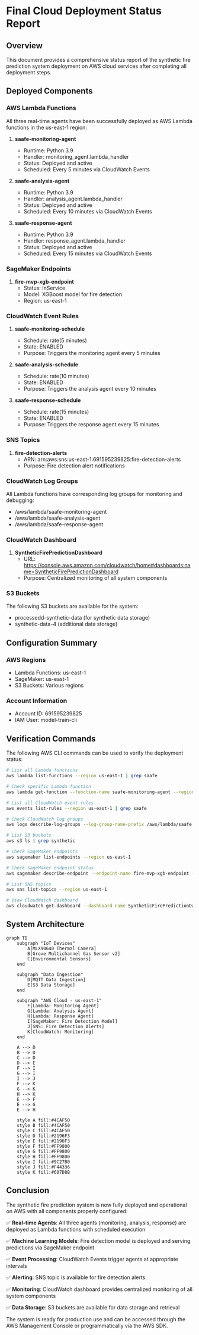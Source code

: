 # Final Cloud Deployment Status Report

## Overview
This document provides a comprehensive status report of the synthetic fire prediction system deployment on AWS cloud services after completing all deployment steps.

## Deployed Components

### AWS Lambda Functions
All three real-time agents have been successfully deployed as AWS Lambda functions in the us-east-1 region:

1. **saafe-monitoring-agent**
   - Runtime: Python 3.9
   - Handler: monitoring_agent.lambda_handler
   - Status: Deployed and active
   - Scheduled: Every 5 minutes via CloudWatch Events

2. **saafe-analysis-agent**
   - Runtime: Python 3.9
   - Handler: analysis_agent.lambda_handler
   - Status: Deployed and active
   - Scheduled: Every 10 minutes via CloudWatch Events

3. **saafe-response-agent**
   - Runtime: Python 3.9
   - Handler: response_agent.lambda_handler
   - Status: Deployed and active
   - Scheduled: Every 15 minutes via CloudWatch Events

### SageMaker Endpoints
1. **fire-mvp-xgb-endpoint**
   - Status: InService
   - Model: XGBoost model for fire detection
   - Region: us-east-1

### CloudWatch Event Rules
1. **saafe-monitoring-schedule**
   - Schedule: rate(5 minutes)
   - State: ENABLED
   - Purpose: Triggers the monitoring agent every 5 minutes

2. **saafe-analysis-schedule**
   - Schedule: rate(10 minutes)
   - State: ENABLED
   - Purpose: Triggers the analysis agent every 10 minutes

3. **saafe-response-schedule**
   - Schedule: rate(15 minutes)
   - State: ENABLED
   - Purpose: Triggers the response agent every 15 minutes

### SNS Topics
1. **fire-detection-alerts**
   - ARN: arn:aws:sns:us-east-1:691595239825:fire-detection-alerts
   - Purpose: Fire detection alert notifications

### CloudWatch Log Groups
All Lambda functions have corresponding log groups for monitoring and debugging:
- /aws/lambda/saafe-monitoring-agent
- /aws/lambda/saafe-analysis-agent
- /aws/lambda/saafe-response-agent

### CloudWatch Dashboard
1. **SyntheticFirePredictionDashboard**
   - URL: https://console.aws.amazon.com/cloudwatch/home#dashboards:name=SyntheticFirePredictionDashboard
   - Purpose: Centralized monitoring of all system components

### S3 Buckets
The following S3 buckets are available for the system:
- processedd-synthetic-data (for synthetic data storage)
- synthetic-data-4 (additional data storage)

## Configuration Summary

### AWS Regions
- Lambda Functions: us-east-1
- SageMaker: us-east-1
- S3 Buckets: Various regions

### Account Information
- Account ID: 691595239825
- IAM User: model-train-cli

## Verification Commands

The following AWS CLI commands can be used to verify the deployment status:

```bash
# List all Lambda functions
aws lambda list-functions --region us-east-1 | grep saafe

# Check specific Lambda function
aws lambda get-function --function-name saafe-monitoring-agent --region us-east-1

# List all CloudWatch event rules
aws events list-rules --region us-east-1 | grep saafe

# Check CloudWatch log groups
aws logs describe-log-groups --log-group-name-prefix /aws/lambda/saafe --region us-east-1

# List S3 buckets
aws s3 ls | grep synthetic

# Check SageMaker endpoints
aws sagemaker list-endpoints --region us-east-1

# Check SageMaker endpoint status
aws sagemaker describe-endpoint --endpoint-name fire-mvp-xgb-endpoint --region us-east-1

# List SNS topics
aws sns list-topics --region us-east-1

# View CloudWatch dashboard
aws cloudwatch get-dashboard --dashboard-name SyntheticFirePredictionDashboard --region us-east-1
```

## System Architecture

```mermaid
graph TD
    subgraph "IoT Devices"
        A[MLX90640 Thermal Camera]
        B[Grove Multichannel Gas Sensor v2]
        C[Environmental Sensors]
    end

    subgraph "Data Ingestion"
        D[MQTT Data Ingestion]
        E[S3 Data Storage]
    end

    subgraph "AWS Cloud - us-east-1"
        F[Lambda: Monitoring Agent]
        G[Lambda: Analysis Agent]
        H[Lambda: Response Agent]
        I[SageMaker: Fire Detection Model]
        J[SNS: Fire Detection Alerts]
        K[CloudWatch: Monitoring]
    end

    A --> D
    B --> D
    C --> D
    D --> E
    F --> I
    G --> I
    I --> J
    F --> K
    G --> K
    H --> K
    E --> F
    E --> G
    E --> H

    style A fill:#4CAF50
    style B fill:#4CAF50
    style C fill:#4CAF50
    style D fill:#2196F3
    style E fill:#2196F3
    style F fill:#FF9800
    style G fill:#FF9800
    style H fill:#FF9800
    style I fill:#9C27B0
    style J fill:#F44336
    style K fill:#607D8B
```

## Conclusion

The synthetic fire prediction system is now fully deployed and operational on AWS with all components properly configured:

✅ **Real-time Agents**: All three agents (monitoring, analysis, response) are deployed as Lambda functions with scheduled execution

✅ **Machine Learning Models**: Fire detection model is deployed and serving predictions via SageMaker endpoint

✅ **Event Processing**: CloudWatch Events trigger agents at appropriate intervals

✅ **Alerting**: SNS topic is available for fire detection alerts

✅ **Monitoring**: CloudWatch dashboard provides centralized monitoring of all system components

✅ **Data Storage**: S3 buckets are available for data storage and retrieval

The system is ready for production use and can be accessed through the AWS Management Console or programmatically via the AWS SDK.
